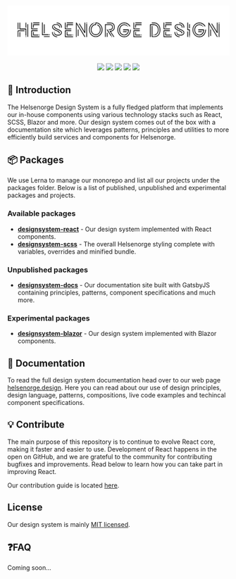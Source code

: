 <p align="center">
  <img src="./hnd-logo.svg" />
</p>
<p align="center">
  <img src="https://img.shields.io/badge/commitizen-friendly-brightgreen.svg" />
  <img src="https://github.com/Helsenorge/designsystem/workflows/Publish%20(develop)/badge.svg" />
  <img src="https://img.shields.io/github/last-commit/Helsenorge/designsystem" />
  <img src="https://img.shields.io/badge/maintained%20with-lerna-cc00ff.svg" />
  <img src="https://img.shields.io/github/license/Helsenorge/designsystem" />
</p>

## 👋 Introduction

The Helsenorge Design System is a fully fledged platform that implements our in-house components using various technology stacks such as React, SCSS, Blazor and more. Our design system comes out of the box with a documentation site which leverages patterns, principles and utilities to more efficiently build services and components for Helsenorge.

## 📦 Packages

We use Lerna to manage our monorepo and list all our projects under the packages folder. Below is a list of published, unpublished and experimental packages and projects.

### Available packages

- [**designsystem-react**](https://github.com/Helsenorge/designsystem/tree/develop/packages/designsystem-react) - Our design system implemented with React components.
- [**designsystem-scss**](https://github.com/Helsenorge/designsystem/tree/develop/packages/designsystem-scss) - The overall Helsenorge styling complete with variables, overrides and minified bundle.

### Unpublished packages

- [**designsystem-docs**](https://github.com/Helsenorge/designsystem/tree/develop/packages/designsystem-docs) - Our documentation site built with GatsbyJS containing principles, patterns, component specifications and much more.

### Experimental packages

- [**designsystem-blazor**](https://github.com/Helsenorge/designsystem/tree/develop/packages/designsystem-docs) - Our design system implemented with Blazor components.

## 📓 Documentation

To read the full design system documentation head over to our web page [helsenorge.design](https://helsenorge.design/). Here you can read about our use of design principles, design language, patterns, compositions, live code examples and techincal component specifications.

## 💡 Contribute

The main purpose of this repository is to continue to evolve React core, making it faster and easier to use. Development of React happens in the open on GitHub, and we are grateful to the community for contributing bugfixes and improvements. Read below to learn how you can take part in improving React.

Our contribution guide is located [here](./CONTRIBUTING.md).

## License

Our design system is mainly [MIT licensed](./LICENSE).

## ❓FAQ

Coming soon...
